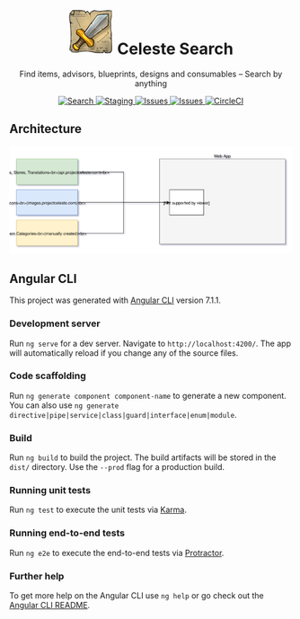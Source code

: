 <h1 align="center">
  <img alt="Logo" src="assets/logo.png" height="80">
  Celeste Search
</h1>

<p align="center">
 Find items, advisors, blueprints, designs and consumables – Search by anything
</p>

<p align="center">
  <a href="https://search.projectceleste.com">
    <img alt="Search" src="https://flat.badgen.net/badge//Search?icon=chrome">
  </a>
  <a href="https://celeste-search.netlify.com/">
    <img alt="Staging" src="https://flat.badgen.net/badge//staging/cyan?icon=chrome">
  </a>
  <a href="https://github.com/n4bb12/celeste-search/issues/new">
    <img alt="Issues" src="https://flat.badgen.net/badge/github/create issue/pink?icon=github">
  </a>
  <a href="https://app.netlify.com/sites/celeste-search/deploys">
    <img alt="Issues" src="https://flat.badgen.net/badge/netlify/deploys/?icon=terminal&color=00ad9e">
  </a>
  <a href="https://circleci.com/gh/n4bb12/workflows/celeste-search">
    <img alt="CircleCI" src="https://flat.badgen.net/circleci/github/n4bb12/celeste-search?icon=circleci">
  </a>
</p>

## Architecture

![Architecture](docs/architecture.svg)

## Angular CLI

This project was generated with [Angular CLI](https://github.com/angular/angular-cli) version 7.1.1.

### Development server

Run `ng serve` for a dev server. Navigate to `http://localhost:4200/`. The app will automatically reload if you change any of the source files.

### Code scaffolding

Run `ng generate component component-name` to generate a new component. You can also use `ng generate directive|pipe|service|class|guard|interface|enum|module`.

### Build

Run `ng build` to build the project. The build artifacts will be stored in the `dist/` directory. Use the `--prod` flag for a production build.

### Running unit tests

Run `ng test` to execute the unit tests via [Karma](https://karma-runner.github.io).

### Running end-to-end tests

Run `ng e2e` to execute the end-to-end tests via [Protractor](http://www.protractortest.org/).

### Further help

To get more help on the Angular CLI use `ng help` or go check out the [Angular CLI README](https://github.com/angular/angular-cli/blob/master/README.md).
